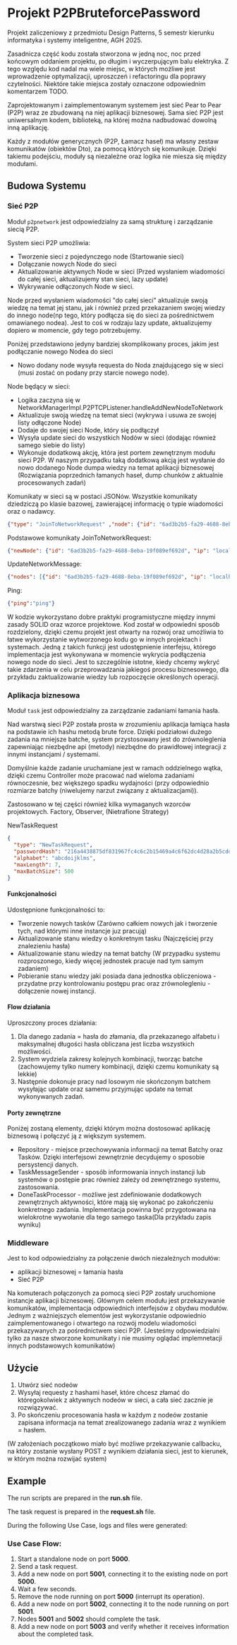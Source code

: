 # Projekt P2PBruteforcePassword

Projekt zaliczeniowy z przedmiotu Design Patterns, 5 semestr kierunku informatyka i systemy inteligentne, AGH 2025.

Zasadnicza część kodu została stworzona w jedną noc,
noc przed końcowym oddaniem projektu, po długim i wyczerpującym balu elektryka.
Z tego względu kod nadal ma wiele miejsc, w których możliwe jest wprowadzenie optymalizacji,
uproszczeń i refactoringu dla poprawy czytelności. Niektóre takie miejsca zostały oznaczone
odpowiednim komentarzem TODO.

Zaprojektowanym i zaimplementowanym systemem jest sieć Pear to Pear (P2P) wraz ze zbudowaną na niej aplikacji biznesowej.
Sama sieć P2P jest uniwersalnym kodem, biblioteką, na której można nadbudować dowolną inną aplikację.

Każdy z modułów generycznych (P2P, Łamacz haseł) ma własny zestaw komunikatów (obiektów Dto), za pomocą których się komunikuje. Dzięki takiemu podejściu,
moduły są niezależne oraz logika nie miesza się między modułami.
## Budowa Systemu
### Sieć P2P
Moduł `p2pnetwork` jest odpowiedzialny za samą strukturę i zarządzanie siecią P2P.

System sieci P2P umożliwia:
- Tworzenie sieci z pojedynczego node (Startowanie sieci)
- Dołączanie nowych Node do sieci
- Aktualizowanie aktywnych Node w sieci (Przed wysłaniem wiadomości do całej sieci, aktualizujemy stan sieci, lazy update)
- Wykrywanie odłączonych Node w sieci.


Node przed wysłaniem wiadomości "do całej sieci" aktualizuje swoją wiedzę na temat jej stanu, 
jak i również przed przekazaniem swojej wiedzy do innego node(np tego, który podłącza się do sieci za pośrednictwem omawianego nodea).
Jest to coś w rodzaju lazy update, aktualizujemy dopiero w momencie, gdy tego potrzebujemy.

Poniżej przedstawiono jedyny bardziej skomplikowany proces, jakim jest podłączanie nowego Nodea do sieci
- Nowo dodany node wysyła requesta do Noda znajdującego się w sieci (musi zostać on podany przy starcie nowego node).

Node będący w sieci:
- Logika zaczyna się w NetworkManagerImpl.P2PTCPListener.handleAddNewNodeToNetwork
- Aktualizuje swoją wiedzę na temat sieci (wykrywa i usuwa ze swojej listy odłączone Node)
- Dodaje do swojej sieci Node, który się podłączył
- Wysyła update sieci do wszystkich Nodów w sieci (dodając również samego siebie do listy)
- Wykonuje dodatkową akcję, która jest portem zewnętrznym modułu sieci P2P. W naszym przypadku taką dodatkową akcją jest wysłanie do nowo dodanego Node dumpa wiedzy na temat aplikacji biznesowej
  (Rozwiązania poprzednich łamanych haseł, dump chunków z aktualnie procesowanych zadań)

Komunikaty w sieci są w postaci JSONów.
Wszystkie komunikaty dziedziczą po klasie bazowej, zawierającej informację o typie wiadomości oraz o nadawcy.
```json
{"type": "JoinToNetworkRequest" ,"node": {"id": "6ad3b2b5-fa29-4688-8eba-19f089ef692d", "ip": "localhost", "port": 5001}}
```

Podstawowe komunikaty
JoinToNetworkRequest: 
```json
{"newNode": {"id": "6ad3b2b5-fa29-4688-8eba-19f089ef692d", "ip": "localhost", "port": 5001}}
```
UpdateNetworkMessage:
```json
{"nodes": [{"id": "6ad3b2b5-fa29-4688-8eba-19f089ef692d", "ip": "localhost", "port": 5001}, {"id": "6ad3b2b5-fa29-4688-8eba-19f089ef692e", "ip": "localhost", "port": 5002}]}
```

Ping:
```json
{"ping":"ping"}
```

W kodzie wykorzystano dobre praktyki programistyczne między innymi zasady SOLID oraz wzorce projektowe.
Kod został w odpowiedni sposób rozdzielony, dzięki czemu projekt jest otwarty na rozwój oraz umożliwia to łatwe wykorzystanie wytworzonego
kodu go w innych projektach i systemach.
Jedną z takich funkcji jest udostępnienie interfejsu, którego implementacja jest wykonywana w momencie wykrycia podłączenia nowego node do sieci.
Jest to szczególnie istotne, kiedy chcemy wykryć takie zdarzenia w celu przeprowadzania jakiegoś procesu biznesowego, dla przykładu 
zaktualizowanie wiedzy lub rozpoczęcie określonych operacji.

### Aplikacja biznesowa
Moduł `task` jest odpowiedzialny za zarządzanie zadaniami łamania hasła.

Nad warstwą sieci P2P została prosta w zrozumieniu aplikacja łamiąca hasła na podstawie ich hashu metodą brute force.
Dzięki podziałowi dużego zadania na mniejsze batche, system przystosowany jest do zrównoleglenia zapewniając niezbędne
api (metody) niezbędne do prawidłowej integracji z innymi instancjami / systemami.

Domyślnie każde zadanie uruchamiane jest w ramach oddzielnego wątka, dzięki czemu Controller może pracować nad wieloma zadaniami równoczesnie,
bez większego spadku wydajności (przy odpowiednio rozmiarze batchy (niwelujemy narzut związany z aktualizacjami)).

Zastosowano w tej części również kilka wymaganych wzorców projektowych. Factory, Observer, (Nietrafione Strategy)

NewTaskRequest
```json
{
  "type": "NewTaskRequest",
  "passwordHash": "216a4438875df831967fc4c6c2b15469a4c6f62dc4d28a2b5cddebddf4cfe5ad",
  "alphabet": "abcdoijklms",
  "maxLength": 7,
  "maxBatchSize": 500
}
```

#### Funkcjonalności 
Udostępnione funkcjonalności to:
- Tworzenie nowych tasków (Zarówno całkiem nowych jak i tworzenie tych, nad którymi inne instancje juz pracują)
- Aktualizowanie stanu wiedzy o konkretnym tasku (Najczęściej przy znalezieniu hasła)
- Aktualizowanie stanu wiedzy na temat batchy (W przypadku systemu rozproszonego, kiedy więcej jednostek pracuje nad tym samym zadaniem)
- Pobieranie stanu wiedzy jaki posiada dana jednostka obliczeniowa - przydatne przy kontrolowaniu postępu prac oraz zrównolegleniu - dołączenie nowej instancji.

#### Flow działania
Uproszczony proces działania:
1. Dla danego zadania = hasła do złamania, dla przekazanego alfabetu i maksymalnej długości hasła obliczana jest liczba wszystkich możliwości.
2. System wydziela zakresy kolejnych kombinacji, tworząc batche (zachowujemy tylko numery kombinacji, dzięki czemu komunikaty są lekkie)
3. Następnie dokonuje pracy nad losowym nie skończonym batchem wysyłając update oraz samemu przyjmując update na temat wykonywanych zadań.

#### Porty zewnętrzne
Poniżej zostaną elementy, dzięki którym można dostosować aplikację biznesową i połączyć ją z większym systemem.
- Repository - miejsce przechowywania informacji na temat Batchy oraz Tasków. Dzięki interfejsowi zewnętrznie decydujemy o sposobie persystencji danych.
- TaskMessageSender - sposób informowania innych instancji lub systemów o postępie prac również zależy od zewnętrznego systemu, zastosowania.
- DoneTaskProcessor - możliwe jest zdefiniowanie dodatkowych zewnętrznych aktywności, które mają się wykonać po zakończeniu konkretnego zadania. Implementacja powinna być przygotowana na wielokrotne wywołanie dla tego samego taska(Dla przykładu zapis wyniku)

### Middleware
Jest to kod odpowiedzialny za połączenie dwóch niezależnych modułów:
- aplikacji biznesowej = łamania hasła 
- Sieć P2P


Na komuterach połączonych za pomocą sieci P2P zostały uruchomione instancje aplikacji biznesowej.
Głównym celem modułu jest przekazywanie komunikatów, implementacja odpowiednich interfejsów z obydwu modułów.
Jednym z ważniejszych elementów jest wykorzystanie odpowiednio zaimplementowanego i otwartego na rozwój modelu wiadomości przekazywanych za pośrednictwem sieci P2P.
(Jesteśmy odpowiedzialni tylko za nasze stworzone komunikaty i nie musimy oglądać implemnetacji innych podstawowych komunikatów)



## Użycie
1. Utwórz sieć nodeów
2. Wysyłaj requesty z hashami haseł, które chcesz złamać do któregokolwiek z aktywnych nodeów w sieci, a cała sieć zacznie je rozwiązywać.
3. Po skończeniu procesowania hasła w każdym z nodeów zostanie zapisana informacja na temat zrealizowanego zadania wraz z wynikiem = hasłem.

(W założeniach początkowo miało być możliwe przekazywanie callbacku, na który zostanie wysłany POST z wynikiem działania sieci, jest to kierunek, w którym można rozwijać system)


## Example

The run scripts are prepared in the **run.sh** file.

The task request is prepared in the **request.sh** file.

During the following Use Case, logs and files were generated:

### **Use Case Flow:**
1. Start a standalone node on port **5000**.
2. Send a task request.
3. Add a new node on port **5001**, connecting it to the existing node on port **5000**.
4. Wait a few seconds.
5. Remove the node running on port **5000** (interrupt its operation).
6. Add a new node on port **5002**, connecting it to the node running on port **5001**.
7. Nodes **5001** and **5002** should complete the task.
8. Add a new node on port **5003** and verify whether it receives information about the completed task.